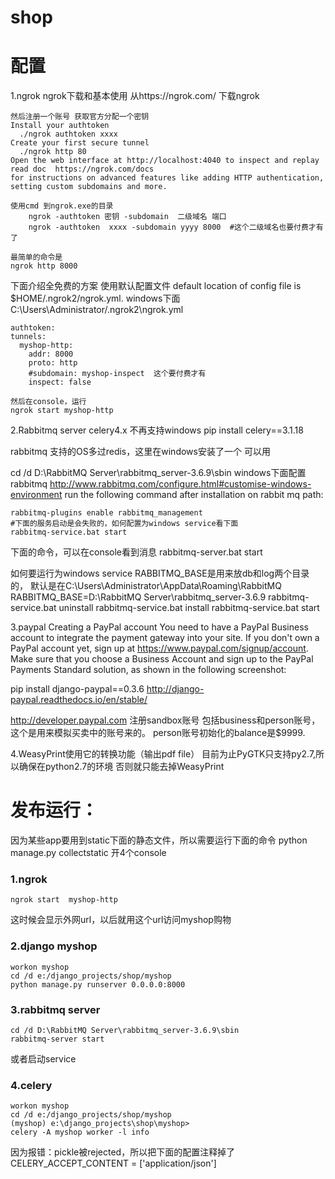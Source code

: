 # shop
# 配置
1.ngrok
ngrok下载和基本使用
    从https://ngrok.com/  下载ngrok

    然后注册一个账号 获取官方分配一个密钥
    Install your authtoken
      ./ngrok authtoken xxxx
    Create your first secure tunnel
      ./ngrok http 80
    Open the web interface at http://localhost:4040 to inspect and replay 
    read doc  https://ngrok.com/docs 
    for instructions on advanced features like adding HTTP authentication, setting custom subdomains and more.

    使用cmd 到ngrok.exe的目录 
        ngrok -authtoken 密钥 -subdomain  二级域名 端口 
        ngrok -authtoken  xxxx -subdomain yyyy 8000  #这个二级域名也要付费才有了

    最简单的命令是 
    ngrok http 8000
下面介绍全免费的方案
使用默认配置文件
    default location of config file is  $HOME/.ngrok2/ngrok.yml.
    windows下面
     C:\Users\Administrator/.ngrok2\ngrok.yml

    authtoken: 
    tunnels:
      myshop-http:
        addr: 8000
        proto: http
        #subdomain: myshop-inspect  这个要付费才有
        inspect: false
        
    然后在console，运行
    ngrok start myshop-http
2.Rabbitmq server
celery4.x 不再支持windows
pip install celery==3.1.18

rabbitmq 支持的OS多过redis，这里在windows安装了一个 可以用

cd /d D:\RabbitMQ Server\rabbitmq_server-3.6.9\sbin
windows下面配置rabbitmq
http://www.rabbitmq.com/configure.html#customise-windows-environment
run the following command after installation on rabbit mq path:

    rabbitmq-plugins enable rabbitmq_management 
    #下面的服务启动是会失败的，如何配置为windows service看下面
    rabbitmq-service.bat start 

下面的命令，可以在console看到消息
    rabbitmq-server.bat start 

如何要运行为windows service
    RABBITMQ_BASE是用来放db和log两个目录的，
    默认是在C:\Users\Administrator\AppData\Roaming\RabbitMQ
        RABBITMQ_BASE=D:\RabbitMQ Server\rabbitmq_server-3.6.9
            rabbitmq-service.bat uninstall
            rabbitmq-service.bat install
            rabbitmq-service.bat start
             
3.paypal
Creating a PayPal account
You need to have a PayPal Business account to integrate the payment gateway into
your site. If you don't own a PayPal account yet, sign up at https://www.paypal.com/signup/account. 
Make sure that you choose a Business Account and sign up
to the PayPal Payments Standard solution, as shown in the following screenshot:


pip install django-paypal==0.3.6
http://django-paypal.readthedocs.io/en/stable/

http://developer.paypal.com
注册sandbox账号
包括business和person账号，这个是用来模拟买卖中的账号来的。
person账号初始化的balance是$9999.

4.WeasyPrint使用它的转换功能（输出pdf file）
目前为止PyGTK只支持py2.7,所以确保在python2.7的环境
否则就只能去掉WeasyPrint

# 发布运行：
因为某些app要用到static下面的静态文件，所以需要运行下面的命令
python manage.py collectstatic
开4个console

### 1.ngrok
```
ngrok start  myshop-http
```

这时候会显示外网url，以后就用这个url访问myshop购物

### 2.django myshop
```
workon myshop
cd /d e:/django_projects/shop/myshop
python manage.py runserver 0.0.0.0:8000
```

### 3.rabbitmq server
```
cd /d D:\RabbitMQ Server\rabbitmq_server-3.6.9\sbin
rabbitmq-server start
```
或者启动service

### 4.celery
```
workon myshop
cd /d e:/django_projects/shop/myshop
(myshop) e:\django_projects\shop\myshop>
celery -A myshop worker -l info
```

因为报错：pickle被rejected，所以把下面的配置注释掉了
CELERY_ACCEPT_CONTENT = ['application/json']

